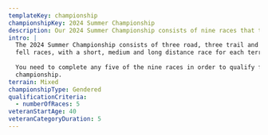 ```yaml
---
templateKey: championship
championshipKey: 2024 Summer Championship
description: Our 2024 Summer Championship consists of nine races that take place between April and October 2023
intro: |
  The 2024 Summer Championship consists of three road, three trail and three
  fell races, with a short, medium and long distance race for each terrain.
  
  You need to complete any five of the nine races in order to qualify for the
  championship.
terrain: Mixed
championshipType: Gendered
qualificationCriteria:
  - numberOfRaces: 5
veteranStartAge: 40
veteranCategoryDuration: 5
---
```

